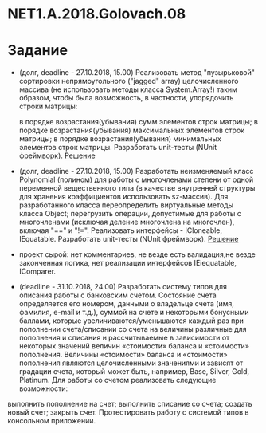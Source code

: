 # NET1.A.2018.Golovach.08

# Задание 

- (долг, deadline - 27.10.2018, 15.00) Реализовать метод "пузырьковой" сортировки непрямоугольного ("jagged" array) 
целочисленного массива (не использовать методы класса System.Array!) таким образом, чтобы была возможность, в частности, 
упорядочить строки матрицы:

  в порядке возрастания(убывания) сумм элементов строк матрицы;
  в порядке возрастания(убывания) максимальных элементов строк матрицы;
  в порядке возрастания(убывания) минимальных элементов строк матрицы. Разработать unit-тесты (NUnit фреймворк).
  [Решение](https://github.com/ChristinaGolovach/NET1.A.2018.Golovach.07)

- (долг, deadline - 27.10.2018, 15.00) Разработать неизменяемый класс Polynomial (полином) для работы с многочленами степени от одной переменной вещественного типа (в качестве внутренней структуры для хранения коэффициентов использовать sz-массив). Для разработанного класса переопределить виртуальные методы класса Object; перегрузить операции, допустимые для работы с многочленами (исключая деление многочлена на многочлен), включая "==" и "!=". Реализовать интерфейсы - ICloneable, IEquatable<Polynomial>. Разработать unit-тесты (NUnit фреймворк).
[Решение](https://github.com/ChristinaGolovach/NET1.A.2018.Golovach.05) 
  

- проект сырой: нет комментариев, не везде есть валидация,не везде законченная логика, нет реализации интерфейсов IEiequatable, IComparer.
- (deadline - 31.10.2018, 24.00) Разработать систему типов для описания работы с банковским счетом. Состояние счета определяется его номером, данными о владельце счета (имя, фамилия, e-mail и т.д.), суммой на счете и некоторыми бонусными баллами, которые увеличиваются/уменьшаются каждый раз при пополнении счета/списании со счета на величины различные для пополнения и списания и рассчитываемые в зависимости от некоторых значений величин «стоимости» баланса и «стоимости» пополнения. Величины «стоимости» баланса и «стоимости» пополнения являются целочисленными значениями и зависят от градации счета, который может быть, например, Base, Silver, Gold, Platinum. Для работы со счетом реализовать следующие возможности:

выполнить пополнение на счет;
выполнить списание со счета;
создать новый счет;
закрыть счет.
Протестировать работу с системой типов в консольном приложении.
